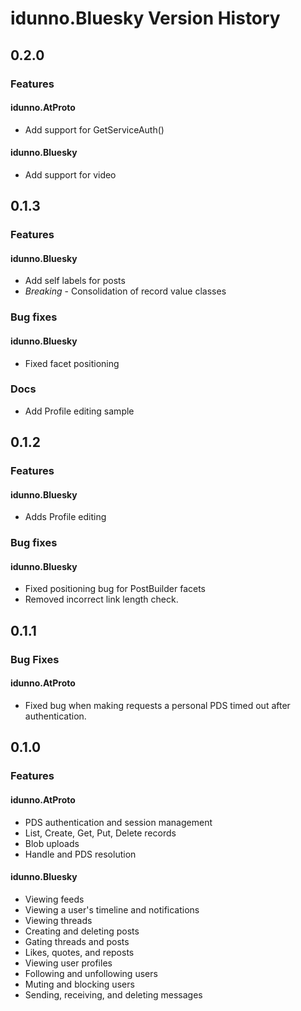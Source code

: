 # idunno.Bluesky Version History

## 0.2.0

### Features

#### idunno.AtProto

* Add support for GetServiceAuth()

#### idunno.Bluesky

* Add support for video

## 0.1.3

### Features

#### idunno.Bluesky

* Add self labels for posts
* *Breaking* - Consolidation of record value classes

### Bug fixes

#### idunno.Bluesky

* Fixed facet positioning

### Docs

* Add Profile editing sample

## 0.1.2

### Features

#### idunno.Bluesky

* Adds Profile editing

### Bug fixes

#### idunno.Bluesky

* Fixed positioning bug for PostBuilder facets
* Removed incorrect link length check.

## 0.1.1

### Bug Fixes

#### idunno.AtProto

* Fixed bug when making requests a personal PDS timed out after authentication.

## 0.1.0

### Features

#### idunno.AtProto

* PDS authentication and session management
* List, Create, Get, Put, Delete records
* Blob uploads
* Handle and PDS resolution

#### idunno.Bluesky

* Viewing feeds
* Viewing a user's timeline and notifications
* Viewing threads
* Creating and deleting posts
* Gating threads and posts
* Likes, quotes, and reposts
* Viewing user profiles
* Following and unfollowing users
* Muting and blocking users
* Sending, receiving, and deleting messages

